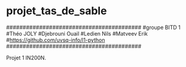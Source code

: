 # projet_tas_de_sable
#########################################
#groupe BITD 1
#Théo JOLY
#Djebrouni Ouail
#Ledien Nils
#Matveev Erik
#https://github.com/uvsq-info/l1-python
#########################################

Projet 1 IN200N.

